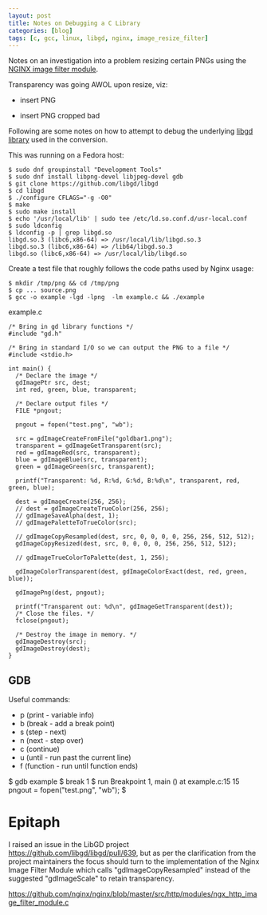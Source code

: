 ```yaml
---
layout: post
title: Notes on Debugging a C Library
categories: [blog]
tags: [c, gcc, linux, libgd, nginx, image_resize_filter]
---
```


Notes on an investigation into a problem resizing certain PNGs using the [NGINX image filter module](https://raw.githubusercontent.com/nginx/nginx/master/src/http/modules/ngx_http_image_filter_module.c).

Transparency was going AWOL upon resize, viz:

- insert PNG

- insert PNG cropped bad

Following are some notes on how to attempt to debug the underlying [libgd library](https://libgd.github.io) used in the conversion.

This was running on a Fedora host:

````
$ sudo dnf groupinstall "Development Tools"
$ sudo dnf install libpng-devel libjpeg-devel gdb
$ git clone https://github.com/libgd/libgd
$ cd libgd
$ ./configure CFLAGS="-g -O0"
$ make
$ sudo make install
$ echo '/usr/local/lib' | sudo tee /etc/ld.so.conf.d/usr-local.conf
$ sudo ldconfig
$ ldconfig -p | grep libgd.so
libgd.so.3 (libc6,x86-64) => /usr/local/lib/libgd.so.3
libgd.so.3 (libc6,x86-64) => /lib64/libgd.so.3
libgd.so (libc6,x86-64) => /usr/local/lib/libgd.so
````

Create a test file that roughly follows the code paths used by Nginx usage:

````
$ mkdir /tmp/png && cd /tmp/png
$ cp ... source.png
$ gcc -o example -lgd -lpng  -lm example.c && ./example
````

example.c

````
/* Bring in gd library functions */
#include "gd.h"

/* Bring in standard I/O so we can output the PNG to a file */
#include <stdio.h>

int main() {
  /* Declare the image */
  gdImagePtr src, dest;
  int red, green, blue, transparent;

  /* Declare output files */
  FILE *pngout;

  pngout = fopen("test.png", "wb");

  src = gdImageCreateFromFile("goldbar1.png");
  transparent = gdImageGetTransparent(src);
  red = gdImageRed(src, transparent);
  blue = gdImageBlue(src, transparent);
  green = gdImageGreen(src, transparent);

  printf("Transparent: %d, R:%d, G:%d, B:%d\n", transparent, red, green, blue);

  dest = gdImageCreate(256, 256);
  // dest = gdImageCreateTrueColor(256, 256);
  // gdImageSaveAlpha(dest, 1);
  // gdImagePaletteToTrueColor(src);

  // gdImageCopyResampled(dest, src, 0, 0, 0, 0, 256, 256, 512, 512);
  gdImageCopyResized(dest, src, 0, 0, 0, 0, 256, 256, 512, 512);

  // gdImageTrueColorToPalette(dest, 1, 256);

  gdImageColorTransparent(dest, gdImageColorExact(dest, red, green, blue));

  gdImagePng(dest, pngout);

  printf("Transparent out: %d\n", gdImageGetTransparent(dest));
  /* Close the files. */
  fclose(pngout);

  /* Destroy the image in memory. */
  gdImageDestroy(src);
  gdImageDestroy(dest);
}
````



GDB 
---

Useful commands:

- p (print - variable info)
- b (break - add a break point)
- s (step - next)
- n (next - step over)
- c (continue)
- u (until - run past the current line)
- f (function - run until function ends)

$ gdb example
$ break 1
$ run
Breakpoint 1, main () at example.c:15
15	  pngout = fopen("test.png", "wb");
$


Epitaph
=======

I raised an issue in the LibGD project <https://github.com/libgd/libgd/pull/639>, but as per the clarification from the project maintainers the focus should turn to the implementation of the Nginx Image Filter Module which calls "gdImageCopyResampled" instead of the suggested "gdImageScale" to retain transparency.

<https://github.com/nginx/nginx/blob/master/src/http/modules/ngx_http_image_filter_module.c>
